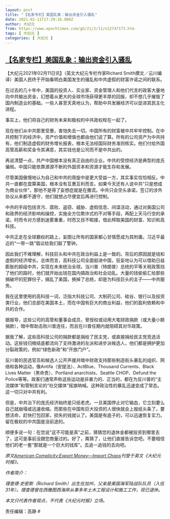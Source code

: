 ```yaml
---
layout: post
title: "【名家专栏】美国乱象：输出资金引入骚乱"
date: 2021-02-11T17:29:16.000Z
author: 大纪元
from: https://www.epochtimes.com/gb/21/2/11/n12747173.htm
tags: [ 大纪元 ]
categories: [ 大纪元 ]
---
```

<!--1613064556000-->
[【名家专栏】美国乱象：输出资金引入骚乱](https://www.epochtimes.com/gb/21/2/11/n12747173.htm)
------

<div>
<p>【大纪元2021年02月11日讯】（英文大纪元专栏作家Richard Smith撰文／云川编译）美国人民终于开始看明白美国发生的骚乱和中共虚假的财富许诺之间的联系。</p><p>在过去的几十年中，美国的投资人、实业家、资金管理人和他们代言的政客大量地向中共输出资金，幻想着从更大的全球市场获得更丰厚的回报，却不想几乎摧毁了国内制造业的基础。一些人甚至天真地认为，帮助中共发展经济可以促进其民主化进程。</p><p>事实上，他们将自己的财务未来和极权的中共政权栓在一起了。</p><p>现在他们从中共那里受惠，害怕失去一切。中国所有的财富被中共牢牢控制。在中共控制下的经济中，资产价值和增值也都由他们说了算。所有的公司资产为中共持有，他们制造虚假的财务增长报表，根本无法经国际财务准则核实。他们付给外国高管高薪和奖金令其满意，其实钱也是公司而不是中共出的。</p><p>再说清楚一点，共产中国根本没有真正自由的企业。中共的受控经济是典型的庞氏骗局。中国只能依靠源源不断的外国资本和资源才能生存和发展。</p><p>尽管美国傲慢地认为自己和中共的周旋中是更大受益一方，其实事实恰恰相反。中共一直都在盘算美国，根本没有互惠互利而言。如果今天还有人说中共“只是想成为商业伙伴”，那他不是得了妄想症就是在撒谎。中共只会空头承诺，签订的涉外协议从来都不遵守，他们就想占尽便宜后再进行控制。</p><p>中共的手段包括贪污、腐败、盗窃、威胁、虚假信息、间谍活动，通过对美国公司和政界的经济影响和操控，实施全方位欺诈式的不对等手段，再配上天马行空的承诺，时而令对方感到迷雾重重，时而又目不暇接，借此榨取美国的财富、知识和高科技。</p><p>中共正走在全球霸权的路上，妄图让所有的国家都心甘情愿成为其附庸。习近平最近的“一带一路”倡议给我们敲了警钟。</p><p>因此我们不难理解，科技巨头和中共在政治利益上是一致的。背后的原因就是钱和虚假的经济增长。总体而言，高科技公司全面挺进中国，狂妄地认为可以借助日益膨胀的超级中共，实现在未来统治全球。当川普（特朗普）总统的平等关税政策挡了他们的路时，他们就开始出钱在国内搞政治和社会动乱。大量的钱偷偷汇给那些搞破坏的犯罪份子，搞乱了美国，换掉了总统，却是为科技巨头的主子——中共服务。</p><p>我在这里使用的高科技一词，泛指大科技公司、大制药公司、硅谷、银行以及投资类行业，他们总部在美国本土，而在中国有巨大的商业利益，他们的盈利依赖和中共的合作。</p><p>据报导，这些公司的高管和董事会成员，曾授权或动用大笔财政捐款（或大量小额捐款），暗中帮助击败川普连任，而且在川普任期内就阻碍其对华政策。</p><p>据我了解，这些高科技公司的捐款都是捐给了民主党，或直接捐给民主党竞选活动。这些钱归根结底都流向了支持激进的左派和进步派候选人，他们都是拥护更加分裂政策的，例如“绿色新政”和“开放门户”。</p><p>反川普的民选官员和候选人公开声援并暗中财政支持那些制造街头暴乱的组织、网络和各种运动，像Antifa（安提法）、ActBlue、Thousand Currents、Black Lives Matter（黑命贵）、Portland anarchists、Seattle CHOP、Defund the Police等等。政客们通常声称这些运动是非暴力的、正当的，都在为反川普的“主流媒体”和管制言论的“社交媒体”摇旗呐喊。这种政治性的暴乱迅速变成了常态。这一切只对中共有利。</p><p>但是，中共治下的庞氏经济始终是只纸老虎。一旦美国停止对它输血，它立刻要么自己就崩塌或迅速收缩。而那些在中国有巨大投资的人很快就会上报纸头条了。要想活命，赶快打包回家，损失的钱就认了。美国是有底子的，可以迅速恢复实力。留在极权的中共国是没前途的。</p><p>顺便多说一句：在您说“这不可能是真”之前，猜猜您的退休金都被投资到哪里去了，这可是事前没跟您商量过的。好了，甭猜了，让他们直接告诉您吧。不要相信他们的老一套“那就是一个巨大的钱库”。去追一追钱的去向吧。</p><p><em>原文<a href="https://www.theepochtimes.com/american-complicity-export-money-import-chaos_3683472.html">American Complicity:Export Money—Import Chaos</a>刊登于英文《大纪元时报》。</em></p><p><em>作者简介：</em></p><p><em>理查德‧史密斯（Richard Smith）出生在加州，父亲是美国海军陆战队队员（入伍31年）。理查德曾在西雅图西海岸从事多年土木工程设计和施工工作，现已退休。</em></p><p><em>本文只代表作者观点，不代表《大纪元时报》立场。</em></p><p>责任编辑：高静 #</p>
</div>

